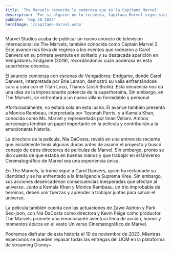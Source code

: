 ```yaml
---
title: 'The Marvels recuerda lo poderosa que es la Capitana Marvel'
description: 'Por si alguien no lo recuerda, Capitana Marvel sigue siendo una de las más poderosas del UCM y la películas The Marvels lo demostrará.'
pubDate: 'Sep 28 2023'
heroImage: '/capitana-marvel.webp'
---
```


Marvel Studios acaba de publicar un nuevo anuncio de televisión internacional de The Marvels, también conocida como Captain Marvel 2. Este avance nos lleva de regreso a los eventos que rodearon a Carol Danvers en su primera aventura en solitario y su destacada aparición en Vengadores: Endgame (2019), recordándonos cuán poderosa es esta superhéroe cósmica.

El anuncio comienza con escenas de Vengadores: Endgame, donde Carol Danvers, interpretada por Brie Larson, demostró su valía enfrentándose cara a cara con el Titán Loco, Thanos (Josh Brolin). Esta secuencia nos da una idea de la impresionante potencia de la superheroína, Sin embargo, en The Marvels, se enfrentará a un nuevo villano formidable y personal.

Afortunadamente, no estará sola en esta lucha.
El avance también presenta a Monica Rambeau, interpretada por Teyonah Parris, y a Kamala Khan, conocida como Ms. Marvel y representada por Iman Vellani. Ambos personajes tendrán un papel importante en la película y contribuirán a la emocionante historia.

La directora de la película, Nia DaCosta, reveló en una entrevista reciente que inicialmente tenía algunas dudas antes de asumir el proyecto y buscó consejo de otros directores de películas de Marvel. Sin embargo, pronto se dio cuenta de que estaba en buenas manos y que trabajar en el Universo Cinematográfico de Marvel era una experiencia única.

En The Marvels, la trama sigue a Carol Danvers, quien ha reclamado su identidad y se ha enfrentado a la Inteligencia Suprema Kree. Sin embargo, sus acciones desencadenan consecuencias inesperadas que afectan al universo. Junto a Kamala Khan y Monica Rambeau, un trío improbable de heroínas, deben unir fuerzas y aprender a trabajar juntas para salvar el universo.

La película también cuenta con las actuaciones de Zawe Ashton y Park Seo-joon, con Nia DaCosta como directora y Kevin Feige como productor. The Marvels promete una emocionante aventura llena de acción, humor y momentos épicos en el vasto Universo Cinematográfico de Marvel.

Podremos disfrutar de esta historia el 10 de noviembre de 2023. Mientras esperamos se pueden repasar todas las entregas del UCM en la plataforma de streaming Disney+.
